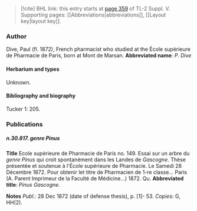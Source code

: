 > [!cite] BHL link: this entry starts at [page 359](https://www.biodiversitylibrary.org/page/33259405) of TL-2 Suppl. V.
> Supporting pages: [[Abbreviations|abbreviations]], [[Layout key|layout key]].

### Author

Dive, Paul (fl. 1872), French pharmacist who studied at the École supèrieure de Pharmacie de Paris, born at Mont de Marsan. 
**Abbreviated name**: *P. Dive*

#### Herbarium and types

Unknown.

#### Bibliography and biography

Tucker 1: 205.

### Publications

##### n.30.817. genre Pinus

**Title**
Ecole supérieure de Pharmacie de Paris no. 149. Essai sur un arbre du *genre Pinus* qui croit spontanément dans les Landes de *Gascogne*. Thèse présentée et soutenue à l'École supérieure de Pharmacie. Le Samedi 28 Décembre 1872. Pour obtenir let titre de Pharmacien de 1-re classe... Paris (A. Parent Imprimeur de la Faculté de Médicine...) 1872. Qu.
**Abbreviated title**: *Pinus Gascogne*.

**Notes**
*Publ*.: 28 Dec 1872 (date of defense thesis), p. \[1\]- 53. *Copies*: G, HH(2).

